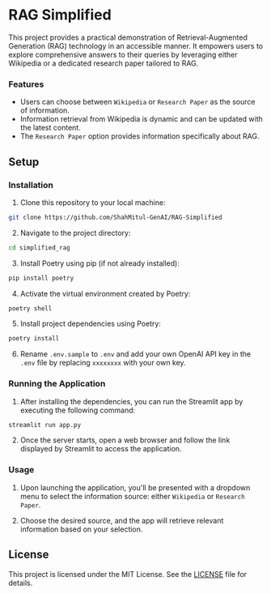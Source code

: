 # RAG Simplified

This project provides a practical demonstration of Retrieval-Augmented Generation (RAG) technology in an accessible manner. It empowers users to explore comprehensive answers to their queries by leveraging either Wikipedia or a dedicated research paper tailored to RAG.

### Features
- Users can choose between `Wikipedia` or `Research Paper` as the source of information.
- Information retrieval from Wikipedia is dynamic and can be updated with the latest content.
- The `Research Paper` option provides information specifically about RAG.

## Setup

### Installation
1. Clone this repository to your local machine:
```bash
git clone https://github.com/ShahMitul-GenAI/RAG-Simplified
```

2. Navigate to the project directory:
```bash
cd simplified_rag
```

3. Install Poetry using pip (if not already installed):
```bash
pip install poetry
```

4. Activate the virtual environment created by Poetry:
```bash
poetry shell
```

5. Install project dependencies using Poetry:
```bash
poetry install
```

6. Rename `.env.sample` to `.env` and add your own OpenAI API key in the `.env` file by replacing `xxxxxxxx` with your own key. 

### Running the Application
1. After installing the dependencies, you can run the Streamlit app by executing the following command:
```bash
streamlit run app.py
```

2. Once the server starts, open a web browser and follow the link displayed by Streamlit to access the application.

### Usage
1. Upon launching the application, you'll be presented with a dropdown menu to select the information source: either `Wikipedia` or `Research Paper`.

2. Choose the desired source, and the app will retrieve relevant information based on your selection.

## License
This project is licensed under the MIT License. See the [LICENSE](LICENSE) file for details.
